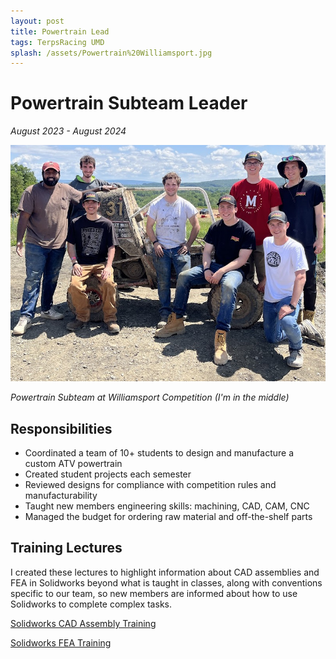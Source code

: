 ```yaml
---
layout: post
title: Powertrain Lead
tags: TerpsRacing UMD
splash: /assets/Powertrain%20Williamsport.jpg
---
```


# Powertrain Subteam Leader

*August 2023 - August 2024*

![](/assets/Powertrain%20Williamsport.jpg)

*Powertrain Subteam at Williamsport Competition (I'm in the middle)*


## Responsibilities

- Coordinated a team of 10+ students to design and manufacture a custom ATV powertrain
- Created student projects each semester
- Reviewed designs for compliance with competition rules and manufacturability
- Taught new members engineering skills: machining, CAD, CAM, CNC
- Managed the budget for ordering raw material and off-the-shelf parts


## Training Lectures

I created these lectures to highlight information about CAD assemblies and FEA in Solidworks beyond what is taught in classes, along with conventions specific to our team, so new members are informed about how to use Solidworks to complete complex tasks.

[Solidworks CAD Assembly Training](/assets/Baja%20CAD%20Assemblies.pdf)

[Solidworks FEA Training](/assets/Solidworks%20FEA.pdf)
